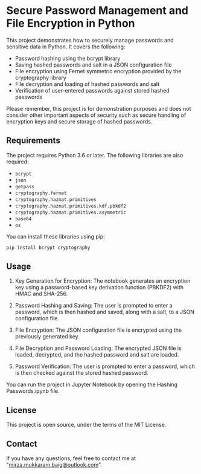 # Secure Password Management and File Encryption in Python
This project demonstrates how to securely manage passwords and sensitive data in Python. It covers the following:

- Password hashing using the bcrypt library
- Saving hashed passwords and salt in a JSON configuration file
- File encryption using Fernet symmetric encryption provided by the cryptography library
- File decryption and loading of hashed passwords and salt
- Verification of user-entered passwords against stored hashed passwords

Please remember, this project is for demonstration purposes and does not consider other important aspects of security such as secure handling of encryption keys and secure storage of hashed passwords.

## Requirements
The project requires Python 3.6 or later. The following libraries are also required:

- `bcrypt`
- `json`
- `getpass`
- `cryptography.fernet`
- `cryptography.hazmat.primitives`
- `cryptography.hazmat.primitives.kdf.pbkdf2`
- `cryptography.hazmat.primitives.asymmetric`
- `base64`
- `os`

You can install these libraries using pip:

```bash
pip install bcrypt cryptography
```

## Usage
1. Key Generation for Encryption: The notebook generates an encryption key using a password-based key derivation function (PBKDF2) with HMAC and SHA-256.

2. Password Hashing and Saving: The user is prompted to enter a password, which is then hashed and saved, along with a salt, to a JSON configuration file.

3. File Encryption: The JSON configuration file is encrypted using the previously generated key.

4. File Decryption and Password Loading: The encrypted JSON file is loaded, decrypted, and the hashed password and salt are loaded.

5. Password Verification: The user is prompted to enter a password, which is then checked against the stored hashed password.

You can run the project in Jupyter Notebook by opening the Hashing Passwords.ipynb file.

## License
This project is open source, under the terms of the MIT License.

## Contact
If you have any questions, feel free to contact me at "mirza.mukkaram.baig@outlook.com".